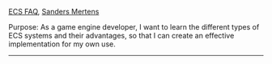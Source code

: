 [ECS FAQ](https://github.com/SanderMertens/ecs-faq), [Sanders Mertens](/people/p.mertens-sanders.md)

Purpose: As a game engine developer, I want to learn the different types of ECS systems and their advantages, so that I can create an effective implementation for my own use.

---
